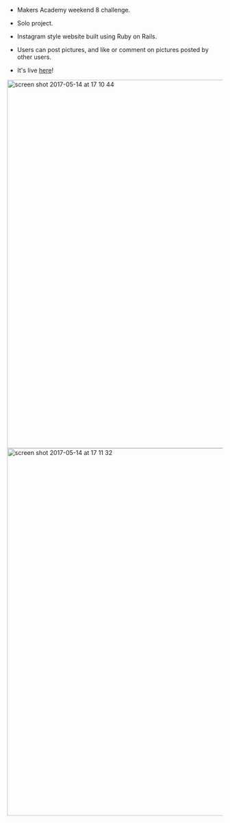 * Makers Academy weekend 8 challenge.

* Solo project.

* Instagram style website built using Ruby on Rails.

* Users can post pictures, and like or comment on pictures posted by other users.

* It's live <a href="https://instakate.herokuapp.com">here</a>!

<img width="860" alt="screen shot 2017-05-14 at 17 10 44" src="https://cloud.githubusercontent.com/assets/25392162/26035717/890168c8-38c8-11e7-93e6-44e6c2d93f57.png">

<img width="858" alt="screen shot 2017-05-14 at 17 11 32" src="https://cloud.githubusercontent.com/assets/25392162/26035718/8bb8421c-38c8-11e7-987c-2029c9b7eb07.png">
